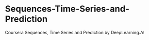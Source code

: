 # Sequences-Time-Series-and-Prediction

Coursera Sequences, Time Series and Prediction by DeepLearning.AI
